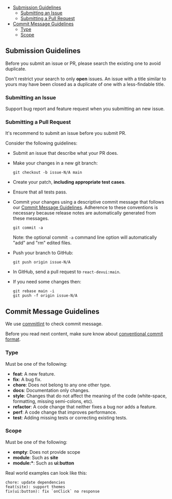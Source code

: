 - [Submission Guidelines](#submission-guidelines)
  - [Submitting an Issue](#submitting-an-issue)
  - [Submitting a Pull Request](#submitting-a-pull-request)
- [Commit Message Guidelines](#commit-message-guidelines)
  - [Type](#type)
  - [Scope](#scope)

## Submission Guidelines

Before you submit an issue or PR, please search the existing one to avoid duplicate.

Don't restrict your search to only **open** issues. An issue with a title similar to yours may have been closed as a duplicate of one with a less-findable title.

### Submitting an Issue

Support bug report and feature request when you submitting an new issue.

### Submitting a Pull Request

It's recommend to submit an issue before you submit PR.

Consider the following guidelines:

- Submit an issue that describe what your PR does.
- Make your changes in a new git branch:

  ```shell
  git checkout -b issue-N/A main
  ```

- Create your patch, **including appropriate test cases**.
- Ensure that all tests pass.
- Commit your changes using a descriptive commit message that follows our [Commit Message Guidelines](#commit-message-guidelines). Adherence to these conventions is necessary because release notes are automatically generated from these messages.

  ```shell
  git commit -a
  ```

  Note: the optional commit `-a` command line option will automatically "add" and "rm" edited files.

- Push your branch to GitHub:

  ```shell
  git push origin issue-N/A
  ```

- In GitHub, send a pull request to `react-devui:main`.
- If you need some changes then:

  ```shell
  git rebase main -i
  git push -f origin issue-N/A
  ```

## Commit Message Guidelines

We use [commitlint](https://github.com/conventional-changelog/commitlint) to check commit message.

Before you read next content, make sure know about [conventional commit format](https://www.conventionalcommits.org/en).

### Type

Must be one of the following:

- **feat**: A new feature.
- **fix**: A bug fix.
- **chore**: Does not belong to any one other type.
- **docs**: Documentation only changes.
- **style**: Changes that do not affect the meaning of the code (white-space, formatting, missing semi-colons, etc).
- **refactor**: A code change that neither fixes a bug nor adds a feature.
- **perf**: A code change that improves performance.
- **test**: Adding missing tests or correcting existing tests.

### Scope

Must be one of the following:

- **empty**: Does not provide scope
- **module**: Such as **site**
- **module:\***: Such as **ui:button**

Real world examples can look like this:

```shell
chore: update dependencies
feat(site): support themes
fix(ui:button): fix `onClick` no response
```
